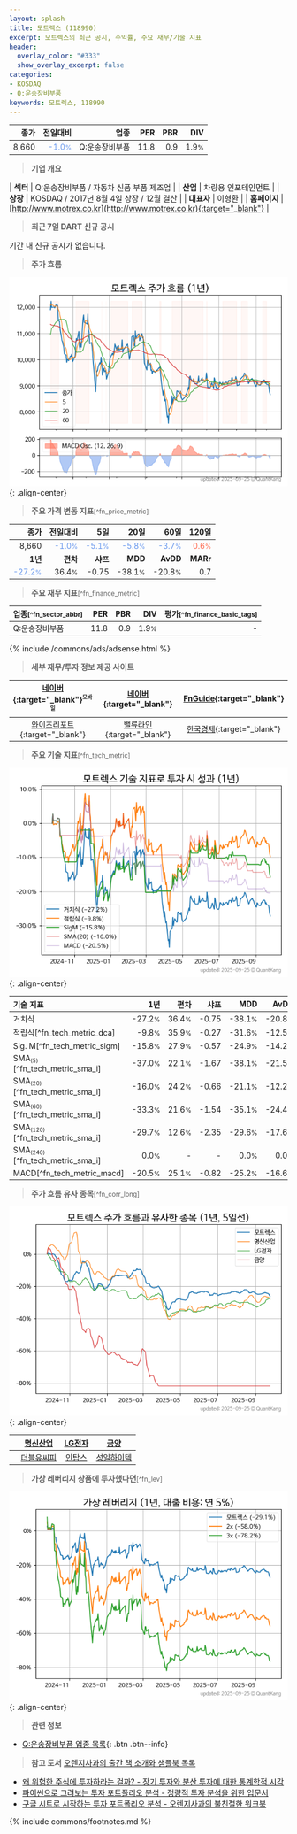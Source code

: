 ```yaml
---
layout: splash
title: 모트렉스 (118990)
excerpt: 모트렉스의 최근 공시, 수익률, 주요 재무/기술 지표
header:
  overlay_color: "#333"
  show_overlay_excerpt: false
categories:
- KOSDAQ
- Q:운송장비부품
keywords: 모트렉스, 118990
---
```


| **종가** | **전일대비** | **업종** | **PER** | **PBR** | **DIV** |
| -------: | -----------: | -------: | ------: | ------: | ------: |
| 8,660 | <span style="color: cornflowerblue">-1.0<small>%</small></span> | Q:운송장비부품 | 11.8 | 0.9 | 1.9<small>%</small> |

<!-- more -->


> **기업 개요**<a id="company"></a>

| <span style="white-space:nowrap;">**섹터**</span> | Q:운송장비부품 / 자동차 신품 부품 제조업 |
| <span style="white-space:nowrap;">**산업**</span> | 차량용 인포테인먼트 |
| <span style="white-space:nowrap;">**상장**</span> | KOSDAQ / 2017년 8월 4일 상장 / 12월 결산 |
| <span style="white-space:nowrap;">**대표자**</span> | 이형환 |
| <span style="white-space:nowrap;">**홈페이지**</span> | [http://www.motrex.co.kr](http://www.motrex.co.kr){:target="_blank"} |


> **최근 7일 DART 신규 공시**<a id="dart"></a>

기간 내 신규 공시가 없습니다.


> **주가 흐름**<a id="price"></a>

![118990](/stock/images/118990.png){: .align-center}


> **주요 가격 변동 지표**<small>[^fn_price_metric]</small>

| **종가** | **전일대비** | **5일** | **20일** | **60일** | **120일** |
| -------: | -----------: | ------: | -------: | -------: | --------: |
| 8,660 | <span style="color: cornflowerblue">-1.0<small>%</small></span> | <span style="color: cornflowerblue">-5.1<small>%</small></span> | <span style="color: cornflowerblue">-5.8<small>%</small></span> | <span style="color: cornflowerblue">-3.7<small>%</small></span> | <span style="color: tomato">0.6<small>%</small></span> |
| **1년** | **편차** | **샤프** | **MDD** | **AvDD** | **MARr** |
| <span style="color: cornflowerblue">-27.2<small>%</small></span> | 36.4<small>%</small> | -0.75 | -38.1<small>%</small> | -20.8<small>%</small> | 0.7 |


> **주요 재무 지표**<small>[^fn_finance_metric]</small>

| **업종**<small>[^fn_sector_abbr]</small> | **PER** | **PBR** | **DIV** | **평가**<small>[^fn_finance_basic_tags]</small> |
| :--------------------------------------- | ------: | ------: | ------: | ----------------------------------------------: |
| Q:운송장비부품 | 11.8 | 0.9 | 1.9<small>%</small> | - |



{% include /commons/ads/adsense.html %}

> **세부 재무/투자 정보 제공 사이트**

| [네이버](https://m.stock.naver.com/domestic/stock/118990/finance/summary){:target="_blank"}<sup><small>모바일</small></sup> | [네이버](https://finance.naver.com/item/coinfo.naver?code=118990){:target="_blank"} | [FnGuide](https://comp.fnguide.com/SVO2/ASP/SVD_Invest.asp?gicode=A118990&MenuYn=Y){:target="_blank"} |
| :---: | :---: | :---: |
| [와이즈리포트](https://comp.wisereport.co.kr/company/c1040001.aspx?cmp_cd=118990){:target="_blank"} | [밸류라인](https://www.valueline.co.kr/finance/summary/118990){:target="_blank"} | [한국경제](https://markets.hankyung.com/stock/118990/financial-summary){:target="_blank"} |


> **주요 기술 지표**<small>[^fn_tech_metric]</small>


![118990](/stock/images/118990_tech.png){: .align-center}

| **기술 지표** | **1년** | **편차** | **샤프** | **MDD** | **AvDD** |
| :------------ | ------: | -----------: | -------: | ------: | -------: |
| 거치식 | -27.2<small>%</small> | 36.4<small>%</small> | -0.75 | -38.1<small>%</small> | -20.8<small>%</small> |
| 적립식[^fn_tech_metric_dca] | -9.8<small>%</small> | 35.9<small>%</small> | -0.27 | -31.6<small>%</small> | -12.5<small>%</small> |
| Sig. M[^fn_tech_metric_sigm] | -15.8<small>%</small> | 27.9<small>%</small> | -0.57 | -24.9<small>%</small> | -14.2<small>%</small> |
| SMA<small><sub>(5)</sub></small>[^fn_tech_metric_sma_i] | -37.0<small>%</small> | 22.1<small>%</small> | -1.67 | -38.1<small>%</small> | -21.5<small>%</small> |
| SMA<small><sub>(20)</sub></small>[^fn_tech_metric_sma_i] | -16.0<small>%</small> | 24.2<small>%</small> | -0.66 | -21.1<small>%</small> | -12.2<small>%</small> |
| SMA<small><sub>(60)</sub></small>[^fn_tech_metric_sma_i] | -33.3<small>%</small> | 21.6<small>%</small> | -1.54 | -35.1<small>%</small> | -24.4<small>%</small> |
| SMA<small><sub>(120)</sub></small>[^fn_tech_metric_sma_i] | -29.7<small>%</small> | 12.6<small>%</small> | -2.35 | -29.6<small>%</small> | -17.6<small>%</small> |
| SMA<small><sub>(240)</sub></small>[^fn_tech_metric_sma_i] | 0.0<small>%</small> | - | - | 0.0<small>%</small> | 0.0<small>%</small> |
| MACD[^fn_tech_metric_macd] | -20.5<small>%</small> | 25.1<small>%</small> | -0.82 | -25.2<small>%</small> | -16.6<small>%</small> |


> **주가 흐름 유사 종목**<a id="corr"></a><small>[^fn_corr_long]</small>

![118990](/stock/images/118990_corr.png){: .align-center}

|       | [명신산업](/009900/) | [LG전자](/066570/) | [금양](/001570/) |
| :---: | :------------------------------------: | :------------------------------------: | :------------------------------------: |
|       | [더블유씨피](/393890/) | [인탑스](/049070/) | [성일하이텍](/365340/) |


> **가상 레버리지 상품에 투자했다면**<a id="2x"></a><small>[^fn_lev]</small>

![118990](/stock/images/118990_2x.png){: .align-center}


> **관련 정보**

- [Q:운송장비부품 업종 목록](/stats/sector/kosdaq_업종_운송장비부품_종목/){: .btn .btn--info}

> **참고 도서** [오렌지사과의 출간 책 소개와 샘플북 목록](https://kongdori.tistory.com/691)

- [왜 위험한 주식에 투자하라는 걸까? - 장기 투자와 분산 투자에 대한 통계학적 시각](https://kongdori.tistory.com/421)
- [파이썬으로 그려보는 투자 포트폴리오 분석  - 정량적 투자 분석을 위한 입문서](https://kongdori.tistory.com/643)
- [구글 시트로 시작하는 투자 포트폴리오 분석 - 오렌지사과의 불친절한 워크북](https://kongdori.tistory.com/449)


{% include commons/footnotes.md %}